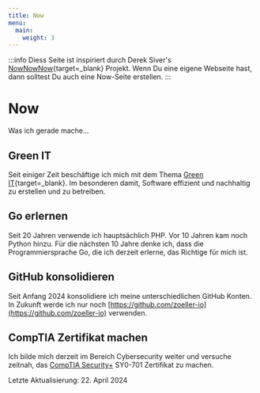 ```yaml
---
title: Now
menu:
  main:
    weight: 3
---
```


:::info
Diess Seite ist inspiriert durch Derek Siver's [NowNowNow](https://nownownow.com/about){target=_blank} Projekt. Wenn Du 
eine eigene Webseite hast, dann solltest Du auch eine Now-Seite erstellen.
:::

# Now

Was ich gerade mache...


## Green IT

Seit einiger Zeit beschäftige ich mich mit dem Thema [Green IT](https://de.wikipedia.org/wiki/Green_IT){target=_blank}. 
Im besonderen damit, Software effizient und nachhaltig zu erstellen und zu betreiben.


## Go erlernen

Seit 20 Jahren verwende ich hauptsächlich PHP. Vor 10 Jahren kam noch Python hinzu. Für die nächsten 10 Jahre denke 
ich, dass die Programmiersprache Go, die ich derzeit erlerne, das Richtige für mich ist.


## GitHub konsolidieren

Seit Anfang 2024 konsolidiere ich meine unterschiedlichen GitHub Konten. In Zukunft werde ich nur noch 
[https://github.com/zoeller-io](https://github.com/zoeller-io) verwenden.


## CompTIA Zertifikat machen

Ich bilde mich derzeit im Bereich Cybersecurity weiter und versuche zeitnah, das
[CompTIA Security+](https://www.comptia.org/certifications/security) SY0-701 Zertifikat zu machen.


Letzte Aktualisierung: 22. April 2024
